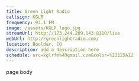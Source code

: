 ```yaml
---
title: Green Light Radio
callsign: KGLR
frequency: 93.1 FM
image: /assets/KGLR_logo.jpg
streamUrl: http://173.244.209.143:8110/live
webUrl: http://greenlightradio.com/
location: Boulder, CO
description: add a description here
schedule: src=kglrfm%40gmail.com&color=%23125A12
---
```


page body
